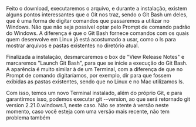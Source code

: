 Feito o download, executaremos o arquivo, e durante a instalação, existem alguns pontos interessantes que o Git nos traz, sendo o Git Bash um deles, que é uma forma de digitar comandos que passaremos a utilizar no Windows. Não que não seja possível optar pelo Prompt de comando padrão do Windows. A diferença é que o Git Bash fornece comandos com os quais quem desenvolve em Linux já está acostumado a usar, como o ls para mostrar arquivos e pastas existentes no diretório atual.

Finalizada a instalação, desmarcaremos o box de "View Release Notes" e marcaremos "Launch Git Bash", para que se inicie a execução do Git Bash. A aparência é muito similar à de um Terminal, com a diferença de que no Prompt de comando digitaríamos, por exemplo, dir para que fossem exibidas as pastas existentes, sendo que no Linux e no Mac utilizamos ls.

Com isso, temos um novo Terminal instalado, além do próprio Git, e para garantirmos isso, podemos executar git --version, ao que será retornado git version 2.21.0.windows.1, neste caso. Não se atente à versão neste momento, caso você esteja com uma versão mais recente, não tem problema também